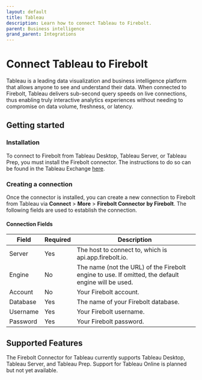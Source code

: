 ```yaml
---
layout: default
title: Tableau
description: Learn how to connect Tableau to Firebolt.
parent: Business intelligence
grand_parent: Integrations
---
```


# Connect Tableau to Firebolt

Tableau is a leading data visualization and business intelligence platform that allows anyone to see and understand their data. When connected to Firebolt, Tableau delivers sub-second query speeds on live connections, thus enabling truly interactive analytics experiences without needing to compromise on data volume, freshness, or latency.
  
## Getting started
  
### Installation

To connect to Firebolt from Tableau Desktop, Tableau Server, or Tableau Prep, you must install the Firebolt connector. The instructions to do so can be found in the Tableau Exchange [here](https://exchange.tableau.com/products/650).
  
### Creating a connection

Once the connector is installed, you can create a new connection to Firebolt from Tableau via **Connect** > **More** > **Firebolt Connector by Firebolt**. The following fields are used to establish the connection.

#### Connection Fields

| Field       | Required | Description                                                                                        |
|-------------|----------|----------------------------------------------------------------------------------------------------|
| Server      | Yes      | The host to connect to, which is api.app.firebolt.io.                                              |
| Engine      | No       | The name (not the URL) of the Firebolt engine to use. If omitted, the default engine will be used. |
| Account     | No       | Your Firebolt account.                                                                             |
| Database    | Yes      | The name of your Firebolt database.                                                                |
| Username    | Yes      | Your Firebolt username.                                                                            |
| Password    | Yes      | Your Firebolt password.                                                                            |


## Supported Features

The Firebolt Connector for Tableau currently supports Tableau Desktop, Tableau Server, and Tableau Prep. Support for Tableau Online is planned but not yet available.
